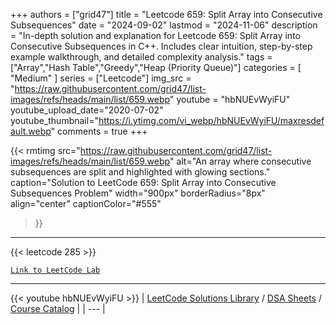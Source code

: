 
+++
authors = ["grid47"]
title = "Leetcode 659: Split Array into Consecutive Subsequences"
date = "2024-09-02"
lastmod = "2024-11-06"
description = "In-depth solution and explanation for Leetcode 659: Split Array into Consecutive Subsequences in C++. Includes clear intuition, step-by-step example walkthrough, and detailed complexity analysis."
tags = ["Array","Hash Table","Greedy","Heap (Priority Queue)"]
categories = [
    "Medium"
]
series = ["Leetcode"]
img_src = "https://raw.githubusercontent.com/grid47/list-images/refs/heads/main/list/659.webp"
youtube = "hbNUEvWyiFU"
youtube_upload_date="2020-07-02"
youtube_thumbnail="https://i.ytimg.com/vi_webp/hbNUEvWyiFU/maxresdefault.webp"
comments = true
+++


{{< rmtimg 
    src="https://raw.githubusercontent.com/grid47/list-images/refs/heads/main/list/659.webp" 
    alt="An array where consecutive subsequences are split and highlighted with glowing sections."
    caption="Solution to LeetCode 659: Split Array into Consecutive Subsequences Problem"
    width="900px"
    borderRadius="8px"
    align="center" 
    captionColor="#555"
>}}
---
{{< leetcode 285 >}}

[`Link to LeetCode Lab`](https://leetcode.com/problems/split-array-into-consecutive-subsequences/description/)

---
{{< youtube hbNUEvWyiFU >}}
| [LeetCode Solutions Library](https://grid47.xyz/leetcode/) / [DSA Sheets](https://grid47.xyz/sheets/) / [Course Catalog](https://grid47.xyz/courses/) |
| --- |
